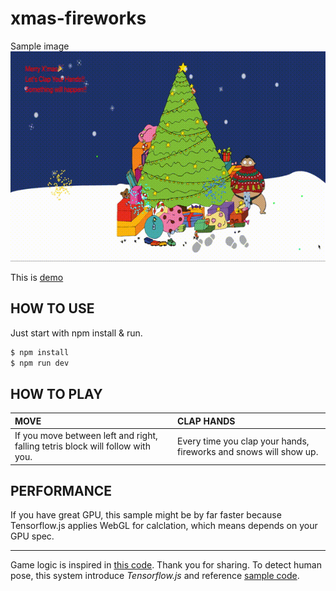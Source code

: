 # xmas-fireworks
Sample image
![サンプル](assets/img/sample.gif)

This is [demo](https://xmas-fireworks.herokuapp.com/)

## HOW TO USE
Just start with npm install & run.
``` bash
$ npm install
$ npm run dev
```

## HOW TO PLAY
| MOVE | CLAP HANDS |
|:-----------|:------------|
| If you move between left and right, falling tetris block will follow with you.| Every time you clap your hands, fireworks and snows will show up. |

## PERFORMANCE
If you have great GPU, this sample might be by far faster because Tensorflow.js applies WebGL for calclation, which means depends on your GPU spec.

---

Game logic is inspired in [this code](https://github.com/CodingTrain/website/tree/master/CodingChallenges/CC_027_FireWorks). Thank you for sharing.
To detect human pose, this system introduce *Tensorflow.js* and reference [sample code](https://developers.gnavi.co.jp/entry/posenet/hasegawa).
